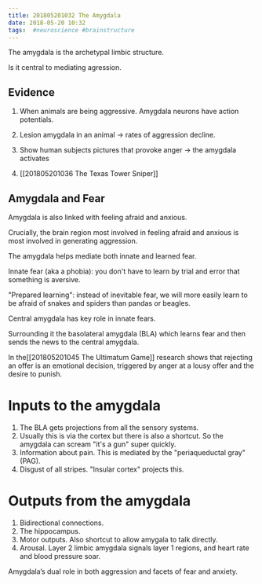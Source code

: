 ```yaml
---
title: 201805201032 The Amygdala
date: 2018-05-20 10:32
tags:  #neuroscience #brainstructure
---
```


The amygdala is the archetypal limbic structure.

Is it central to mediating agression.

## Evidence
1. When animals are being aggressive. Amygdala neurons have action potentials.

2. Lesion amygdala in an animal -> rates of aggression decline.

3. Show human subjects pictures that provoke anger -> the amygdala activates

4. [[201805201036 The Texas Tower Sniper]]

## Amygdala and Fear
Amygdala is also linked with feeling afraid and anxious.

Crucially, the brain region most involved in feeling afraid and anxious is most involved in generating aggression.

The amygdala helps mediate both innate and learned fear.

Innate fear (aka a phobia): you don't have to learn by trial and error that something is aversive.

"Prepared learning": instead of inevitable fear, we will more easily learn to be afraid of snakes and spiders than pandas or beagles.

Central amygdala has key role in innate fears.

Surrounding it the basolateral amygdala (BLA) which learns fear and then sends the news to the central amygdala.

In the[[201805201045 The Ultimatum Game]] research shows that rejecting an offer is an emotional decision, triggered by anger at a lousy offer and the desire to punish.

# Inputs to the amygdala
1. The BLA gets projections from all the sensory systems.
2. Usually this is via the cortex but there is also a shortcut. So the amygdala can scream "it's a gun" super quickly.
3. Information about pain. This is mediated by the "periaqueductal gray" (PAG).
4. Disgust of all stripes. "Insular cortex" projects this.

# Outputs from the amygdala
1. Bidirectional connections.
2. The hippocampus. 
3. Motor outputs. Also shortcut to allow amygala to talk directly.
4. Arousal. Layer 2 limbic amygdala signals layer 1 regions, and heart rate and blood pressure soar.


Amygdala’s dual role in both aggression and facets of fear and anxiety.